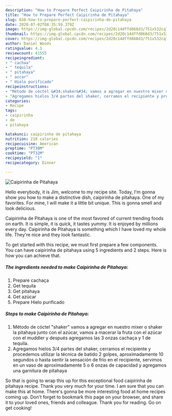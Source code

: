 ```yaml
---
description: "How to Prepare Perfect Caipirinha de Pitahaya"
title: "How to Prepare Perfect Caipirinha de Pitahaya"
slug: 650-how-to-prepare-perfect-caipirinha-de-pitahaya
date: 2020-07-02T08:35:59.379Z
image: https://img-global.cpcdn.com/recipes/2d20c14dffd868d3/751x532cq70/caipirinha-de-pitahaya-foto-principal.jpg
thumbnail: https://img-global.cpcdn.com/recipes/2d20c14dffd868d3/751x532cq70/caipirinha-de-pitahaya-foto-principal.jpg
cover: https://img-global.cpcdn.com/recipes/2d20c14dffd868d3/751x532cq70/caipirinha-de-pitahaya-foto-principal.jpg
author: Daniel Woods
ratingvalue: 4.1
reviewcount: 41555
recipeingredient:
- " cachaa"
- " tequila"
- " pitahaya"
- " azcar"
- " Hielo purificado"
recipeinstructions:
- "Método de cóctel &#34;shaker&#34; vamos a agregar en nuestro mixer o shaker la pitahaya junto con el azúcar, vamos a macerar la fruta con el azúcar con el muddler y después agregamos las 3 onzas cachaça y 1 de tequila."
- "Agregamos hielos 3/4 partes del shaker, cerramos el recipiente y procedemos utilizar la técnica de batido 2 golpes, aproximadamente 10 segundos o hasta sentir la sensación de frío en el recipiente, servimos en un vaso de aproximadamente 5 o 6 onzas de capacidad y agregamos una garnitura de pitahaya"
categories:
- Recipe
tags:
- caipirinha
- de
- pitahaya

katakunci: caipirinha de pitahaya 
nutrition: 210 calories
recipecuisine: American
preptime: "PT38M"
cooktime: "PT32M"
recipeyield: "1"
recipecategory: Dinner

---
```



![Caipirinha de Pitahaya](https://img-global.cpcdn.com/recipes/2d20c14dffd868d3/751x532cq70/caipirinha-de-pitahaya-foto-principal.jpg)

Hello everybody, it is Jim, welcome to my recipe site. Today, I'm gonna show you how to make a distinctive dish, caipirinha de pitahaya. One of my favorites. For mine, I will make it a little bit unique. This is gonna smell and look delicious.

Caipirinha de Pitahaya is one of the most favored of current trending foods on earth. It is simple, it is quick, it tastes yummy. It is enjoyed by millions every day. Caipirinha de Pitahaya is something which I have loved my whole life. They're nice and they look fantastic.




To get started with this recipe, we must first prepare a few components. You can have caipirinha de pitahaya using 5 ingredients and 2 steps. Here is how you can achieve that.

<!--inarticleads1-->

##### The ingredients needed to make Caipirinha de Pitahaya:

1. Prepare  cachaça
1. Get  tequila
1. Get  pitahaya
1. Get  azúcar
1. Prepare  Hielo purificado




<!--inarticleads2-->

##### Steps to make Caipirinha de Pitahaya:

1. Método de cóctel &#34;shaker&#34; vamos a agregar en nuestro mixer o shaker la pitahaya junto con el azúcar, vamos a macerar la fruta con el azúcar con el muddler y después agregamos las 3 onzas cachaça y 1 de tequila.
1. Agregamos hielos 3/4 partes del shaker, cerramos el recipiente y procedemos utilizar la técnica de batido 2 golpes, aproximadamente 10 segundos o hasta sentir la sensación de frío en el recipiente, servimos en un vaso de aproximadamente 5 o 6 onzas de capacidad y agregamos una garnitura de pitahaya




So that is going to wrap this up for this exceptional food caipirinha de pitahaya recipe. Thank you very much for your time. I am sure that you can make this at home. There's gonna be more interesting food at home recipes coming up. Don't forget to bookmark this page on your browser, and share it to your loved ones, friends and colleague. Thank you for reading. Go on get cooking!
